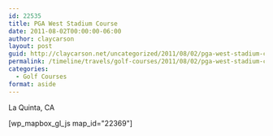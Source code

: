 ```yaml
---
id: 22535
title: PGA West Stadium Course
date: 2011-08-02T00:00:00-06:00
author: claycarson
layout: post
guid: http://claycarson.net/uncategorized/2011/08/02/pga-west-stadium-course/
permalink: /timeline/travels/golf-courses/2011/08/02/pga-west-stadium-course/
categories:
  - Golf Courses
format: aside
---
```

<div class="media-details">La Quinta, CA</div>

[wp_mapbox_gl_js map_id="22369"]